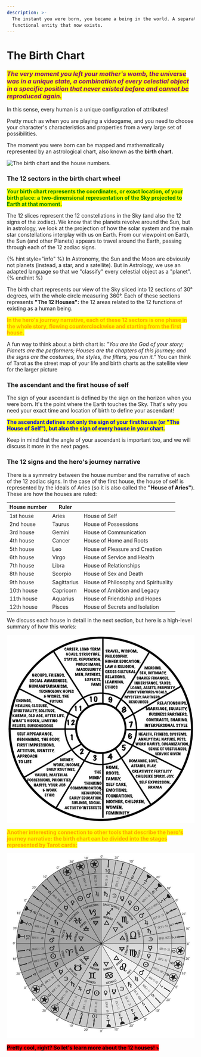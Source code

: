 ```yaml
---
description: >-
  The instant you were born, you became a being in the world. A separated and
  functional entity that now exists.
---
```


# The Birth Chart

### _<mark style="color:purple;">**The very moment you left your mother's womb, the universe was in a unique state, a combination of every celestial object in a specific position that never existed before and cannot be reproduced again.**</mark>_&#x20;

In this sense, every human is a unique configuration of attributes!&#x20;

Pretty much as when you are playing a videogame, and you need to choose your character's characteristics and properties from a very large set of possibilities.

The moment you were born can be mapped and mathematically represented by an astrological chart, also known as the **birth chart.**



![The birth chart and the house numbers.](../../../.gitbook/assets/AdobeStock\_3032701.jpeg)



### The 12 sectors in the birth chart wheel

<mark style="color:green;">**Your birth chart represents the coordinates, or exact location, of your birth place: a two-dimensional representation of the Sky projected to Earth at that moment.**</mark>&#x20;

The 12 slices represent the 12 constellations in the Sky (and also the 12 signs of the zodiac). We know that the planets revolve around the Sun, but in astrology, we look at the projection of how the solar system and the main star constellations interplay with us on Earth. From our viewpoint on Earth, the Sun (and other Planets) appears to travel around the Earth, passing through each of the 12 zodiac signs.&#x20;

{% hint style="info" %}
In Astronomy, the Sun and the Moon are obviously not planets (instead, a star, and a satellite). But in Astrology, we use an adapted language so that we "classify" every celestial object as a "planet".
{% endhint %}

The birth chart represents our view of the Sky sliced into 12 sections of 30° degrees, with the whole circle measuring 360°. Each of these sections represents **"The 12 Houses":** the 12 areas related to the 12 functions of existing as a human being.&#x20;

<mark style="color:orange;">**In the hero's journey narrative, each of these 12 sectors is one phase in the whole story, flowing counterclockwise and starting from the first house.**</mark>

A fun way to think about a birth chart is: _"You are the God of your story; Planets are the performers; Houses are the chapters of this journey; and the signs are the costumes, the styles, the filters, you run it."_ You can think of Tarot as the street map of your life and birth charts as the satellite view for the larger picture

### The ascendant and the first house of self

The sign of your ascendant is defined by the sign on the horizon when you were born. It's the point where the Earth touches the Sky. That's why you need your exact time and location of birth to define your ascendant!

<mark style="color:blue;">**The ascendant defines not only the sign of your first house (or "The House of Self"), but also the sign of every house in your chart.**</mark>&#x20;

Keep in mind that the angle of your ascendant is important too, and we will discuss it more in the next pages.&#x20;



### The 12 signs and the hero's journey narrative&#x20;

There is a symmetry between the house number and the narrative of each of the 12 zodiac signs. In the case of the first house, the house of self is represented by the ideals of Aries (so it is also called the **"House of Aries"**). These are how the houses are ruled:

| House number | Ruler       |                                      |
| ------------ | ----------- | ------------------------------------ |
| 1st house    | Aries       | House of Self                        |
| 2nd house    | Taurus      | House of Possessions                 |
| 3rd house    | Gemini      | House of Communication               |
| 4th house    | Cancer      | House of Home and Roots              |
| 5th house    | Leo         | House of Pleasure and Creation       |
| 6th house    | Virgo       | House of Service and Health          |
| 7th house    | Libra       | House of Relationships               |
| 8th house    | Scorpio     | House of Sex and Death               |
| 9th house    | Sagittarius | House of Philosophy and Spirituality |
| 10th house   | Capricorn   | House of Ambition and Legacy         |
| 11th house   | Aquarius    | House of Friendship and Hopes        |
| 12th house   | Pisces      | House of Secrets and Isolation       |



We discuss each house in detail in the next section, but here is a high-level summary of how this works:



![A high-level definition of what each area of the 12 houses represents in our lives.](../../../.gitbook/assets/64d6d6f78eadd88066b7f584b5012f13.jpeg)





<mark style="color:orange;">**Another interesting connection to other tools that describe the hero's journey narrative: the birth chart can be divided into the stages represented by Tarot cards:**</mark>



![Tarot hero's journey narrative represented in the astrological chart.](../../../.gitbook/assets/95ac90f041bc3e4be6586c280e272b93.png)



<mark style="background-color:red;">**Pretty cool, right? So let's learn more about the 12 houses! ⤵️**</mark>

